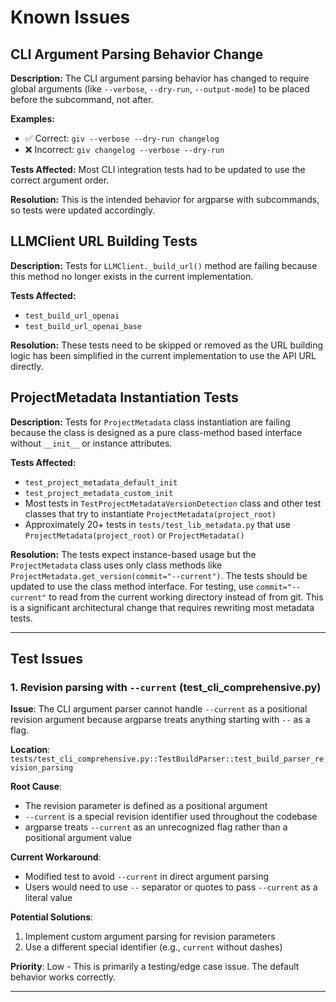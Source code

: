 # Known Issues

## CLI Argument Parsing Behavior Change
**Description:** The CLI argument parsing behavior has changed to require global arguments (like `--verbose`, `--dry-run`, `--output-mode`) to be placed before the subcommand, not after.

**Examples:**
- ✅ Correct: `giv --verbose --dry-run changelog`
- ❌ Incorrect: `giv changelog --verbose --dry-run`

**Tests Affected:** Most CLI integration tests had to be updated to use the correct argument order.

**Resolution:** This is the intended behavior for argparse with subcommands, so tests were updated accordingly.

## LLMClient URL Building Tests
**Description:** Tests for `LLMClient._build_url()` method are failing because this method no longer exists in the current implementation.

**Tests Affected:**
- `test_build_url_openai`
- `test_build_url_openai_base`

**Resolution:** These tests need to be skipped or removed as the URL building logic has been simplified in the current implementation to use the API URL directly.

## ProjectMetadata Instantiation Tests
**Description:** Tests for `ProjectMetadata` class instantiation are failing because the class is designed as a pure class-method based interface without `__init__` or instance attributes.

**Tests Affected:**
- `test_project_metadata_default_init`
- `test_project_metadata_custom_init`
- Most tests in `TestProjectMetadataVersionDetection` class and other test classes that try to instantiate `ProjectMetadata(project_root)`
- Approximately 20+ tests in `tests/test_lib_metadata.py` that use `ProjectMetadata(project_root)` or `ProjectMetadata()`

**Resolution:** The tests expect instance-based usage but the `ProjectMetadata` class uses only class methods like `ProjectMetadata.get_version(commit="--current")`. The tests should be updated to use the class method interface. For testing, use `commit="--current"` to read from the current working directory instead of from git. This is a significant architectural change that requires rewriting most metadata tests.

---

## Test Issues

### 1. Revision parsing with `--current` (test_cli_comprehensive.py)

**Issue**: The CLI argument parser cannot handle `--current` as a positional revision argument because argparse treats anything starting with `--` as a flag.

**Location**: `tests/test_cli_comprehensive.py::TestBuildParser::test_build_parser_revision_parsing`

**Root Cause**: 
- The revision parameter is defined as a positional argument
- `--current` is a special revision identifier used throughout the codebase
- argparse treats `--current` as an unrecognized flag rather than a positional argument value

**Current Workaround**: 
- Modified test to avoid `--current` in direct argument parsing
- Users would need to use `--` separator or quotes to pass `--current` as a literal value

**Potential Solutions**:
1. Implement custom argument parsing for revision parameters
2. Use a different special identifier (e.g., `current` without dashes)

**Priority**: Low - This is primarily a testing/edge case issue. The default behavior works correctly.

---
